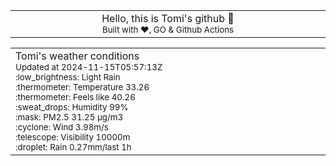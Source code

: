 
<div align="center">
<table>
<tbody>
<td align="center">
<img width="2000" height="0"><br>
Hello, this is Tomi's github 👋<br>
<sup>Built with ❤️, GO & Github Actions</sup><br>
<img width="2000" height="0">
</td>
</tbody>
</table>
</div>
<table>
<tbody>
<td align="left">
<img width="2000" height="0"><br>
Tomi's weather conditions<br>
<sup>Updated at 2024-11-15T05:57:13Z</sup><br>
<sup>:low_brightness: Light Rain</sup><br>
<sup>:thermometer: Temperature 33.26 </sup><br>
<sup>:thermometer: Feels like 40.26</sup><br>
<sup>:sweat_drops: Humidity 99%</sup><br>
<sup>:mask: PM2.5 31.25 μg/m3</sup><br>
<sup>:cyclone: Wind 3.98m/s </sup><br>
<sup>:telescope: Visibility 10000m </sup><br>
<sup>:droplet: Rain 0.27mm/last 1h </sup><br>
<img width="2000" height="0">
</td>
<td align="left">
<img width="2000" height="0"><br>
<br>
<img width="2000" height="0">
</td>
</tbody>
</table>
</div>
    